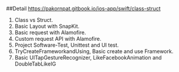 ##Detail
https://pakornpat.gitbook.io/ios-app/swift/class-struct
1. Class vs Struct.
2. Basic Layout with SnapKit.
3. Basic request with Alamofire.
4. Custom request API with Alamofire.
5. Project Software-Test, Unittest and UI test.
6. TryCreateFrameworkandUsing, Basic create and use Framework. 
7. Basic UITapGestureRecognizer, LikeFacebookAnimation and DoubleTabLikeIG
